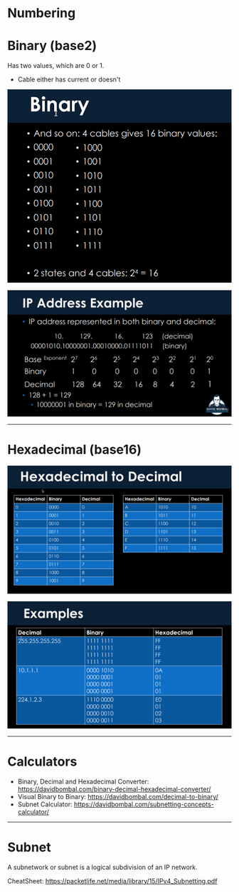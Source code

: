 # Numbering

# Binary (base2)

Has two values, which are 0 or 1.
- Cable either has current or doesn't

![binary](/I%20-%20Network%20Fundamentals/Screenshots/binary1.png)

![binary](/I%20-%20Network%20Fundamentals/Screenshots/binary.png)


***

# Hexadecimal (base16)

![hex](/I%20-%20Network%20Fundamentals/Screenshots/hex.png)

![hex](/I%20-%20Network%20Fundamentals/Screenshots/hex2.png)

****

# Calculators 

- Binary, Decimal and Hexadecimal Converter:
	https://davidbombal.com/binary-decimal-hexadecimal-converter/
- Visual Binary to Binary:
	https://davidbombal.com/decimal-to-binary/
- Subnet Calculator:
	https://davidbombal.com/subnetting-concepts-calculator/

***

# Subnet

A subnetwork or subnet is a logical subdivision of an IP network. 

CheatSheet: https://packetlife.net/media/library/15/IPv4_Subnetting.pdf